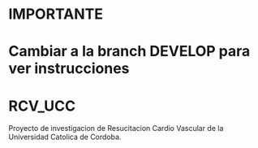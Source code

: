 # IMPORTANTE
# Cambiar a la branch DEVELOP para ver instrucciones

# RCV_UCC
Proyecto de investigacion de Resucitacion Cardio Vascular de la Universidad Catolica de Cordoba.
